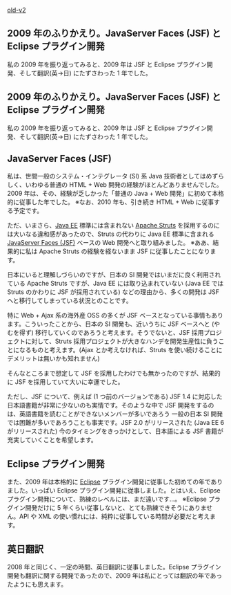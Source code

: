 [old-v2](ig100102-orig.html)

## 2009 年のふりかえり。JavaServer Faces (JSF) と Eclipse プラグイン開発

私の 2009 年を振り返ってみると、2009 年は JSF と Eclipse プラグイン開発、そして翻訳(英->日) にたずさわった 1 年でした。






## 2009 年のふりかえり。JavaServer Faces (JSF) と Eclipse プラグイン開発


私の 2009 年を振り返ってみると、2009 年は JSF と Eclipse プラグイン開発、そして翻訳(英->日) にたずさわった
1 年でした。

## JavaServer Faces (JSF)


私は、世間一般のシステム・インテグレータ (SI) 系 Java 技術者としてはめずらしく、いわゆる普通の HTML + Web 開発の経験がほとんどありませんでした。2009
年は、その、経験が乏しかった「普通の Java + Web 開発」に初めて本格的に従事した年でした。
※なお、2010 年も、引き続き HTML + Web に従事する予定です。

ただ、いまさら、[Java EE](http://java.sun.com/javaee/) 標準には含まれない [Apache Struts](http://struts.apache.org/) を採用するのには大いなる違和感があったので、Struts の代わりに Java EE 標準に含まれる [JavaServer Faces (JSF)](http://java.sun.com/javaee/javaserverfaces/) ベースの Web 開発へと取り組みました。
※ああ、結果的に私は Apache Struts の経験を経ないまま JSF に従事したことになります。

日本にいると理解しづらいのですが、日本の SI 開発ではいまだに良く利用されている Apache Struts ですが、Java EE には取り込まれていない
(Java EE では Struts のかわりに JSF が採用されている) などの理由から、多くの開発は JSF へと移行してしまっている状況とのことです。

特に Web + Ajax 系の海外産 OSS の多くが JSF ベースとなっている事情もあります。こういったことから、日本の SI 開発も、近いうちに
JSF ベースへと (やむを得ず) 移行していくのであろうと考えます。そうでないと、JSF 採用プロジェクトに対して、Struts 採用プロジェクトが大きなハンデを開発生産性に負うことになるものと考えます。(Ajax
とか考えなければ、Struts を使い続けることにデメリットは無いかも知れません)

そんなところまで想定して JSF を採用したわけでも無かったのですが、結果的に JSF を採用していて大いに幸運でした。

ただし、JSF について、例えば (1 つ前のバージョンである) JSF 1.4 に対応した日本語書籍が非常に少ないのも実情です。そのような中で
JSF 開発をするのは、英語書籍を読むことができないメンバーが多いであろう 一般の日本 SI 開発では困難が多いであろうことも事実です。JSF
2.0 がリリースされた (Java EE 6 がリリースされた) 今のタイミングをきっかけとして、日本語による JSF 書籍が充実していくことを希望します。

## Eclipse プラグイン開発


また、2009 年は本格的に [Eclipse](http://eclipse.org/) プラグイン開発に従事した初めての年でありました。いっぱい Eclipse プラグイン開発に従事しました。とはいえ、Eclipse プラグイン開発について、熟練のレベルには、まだ遠いです…。
※Eclipse プラグイン開発だけに 5 年くらい従事しないと、とても熟練できそうにありません。API や XML の使い慣れには、純粋に従事している時間が必要だと考えます。

## 英日翻訳


2008 年と同じく、一定の時間、英日翻訳に従事しました。Eclipse プラグイン開発も翻訳に関する開発であったので、2009 年は私にとっては翻訳の年であったようにも思えます。